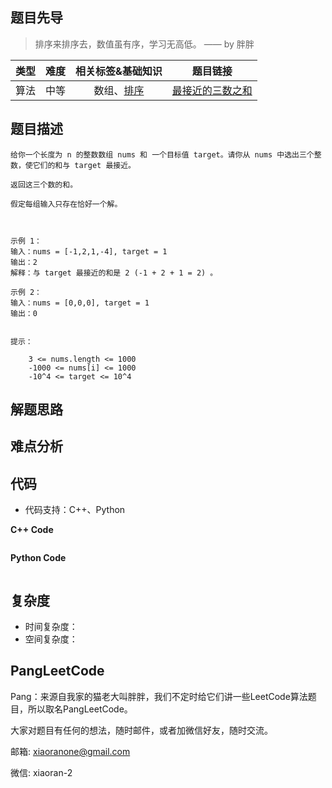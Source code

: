 ## 题目先导

> 排序来排序去，数值虽有序，学习无高低。 —— by 胖胖

| 类型 | 难度 | 相关标签&基础知识 | 题目链接 |
| :------: | :--------: | :---: | :------: | 
| 算法 | 中等 | 数组、[排序](#) | [最接近的三数之和](https://leetcode-cn.com/problems/3sum-closest/) | 

## 题目描述

```
给你一个长度为 n 的整数数组 nums 和 一个目标值 target。请你从 nums 中选出三个整数，使它们的和与 target 最接近。

返回这三个数的和。

假定每组输入只存在恰好一个解。

 

示例 1：
输入：nums = [-1,2,1,-4], target = 1
输出：2
解释：与 target 最接近的和是 2 (-1 + 2 + 1 = 2) 。

示例 2：
输入：nums = [0,0,0], target = 1
输出：0
 

提示：

    3 <= nums.length <= 1000
    -1000 <= nums[i] <= 1000
    -10^4 <= target <= 10^4

```

## 解题思路


## 难点分析


## 代码
- 代码支持：C++、Python

**C++ Code**
```C++

```

**Python Code**
```Python

```

## 复杂度
- 时间复杂度：
- 空间复杂度：


## PangLeetCode

Pang：来源自我家的猫老大叫胖胖，我们不定时给它们讲一些LeetCode算法题目，所以取名PangLeetCode。

大家对题目有任何的想法，随时邮件，或者加微信好友，随时交流。

邮箱: xiaoranone@gmail.com

微信: xiaoran-2 